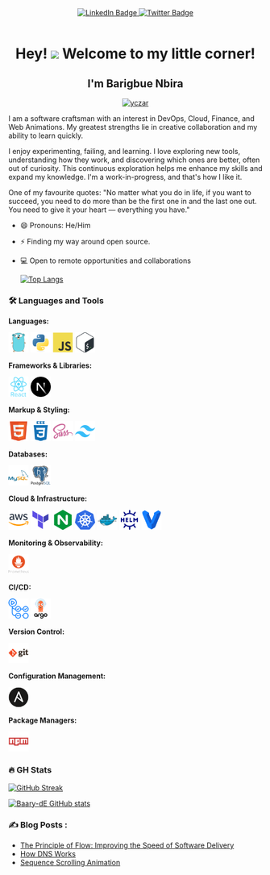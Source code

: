 
<div align="center" id="badges">
  <a href="https://www.linkedin.com/in/barigbue-nbira-454700192/">
    <img src="https://img.shields.io/badge/LinkedIn-blue?style=for-the-badge&logo=linkedin&logoColor=white" alt="LinkedIn Badge"/>
  </a>
  <a href="https://x.com/Barigbue_Nbira">
    <img src="https://img.shields.io/badge/Twitter-blue?style=for-the-badge&logo=twitter&logoColor=white" alt="Twitter Badge"/>
  </a>
</div>

<div align="center">
    <img src="https://komarev.com/ghpvc/?username=Barry-dE&style=flat-square&color=blue" alt=""/>
</div>

<h1 align="center"> Hey! <img src="https://media.giphy.com/media/hvRJCLFzcasrR4ia7z/giphy.gif" width="30px"/>  Welcome to my little corner!</h1>
<h2 align="center">  I'm Barigbue Nbira </h2>
<p align="center"> <a href="https://github.com/ryo-ma/github-profile-trophy"><img src="https://github-profile-trophy.vercel.app/?username=Barry-dE&theme=onedark" alt="yczar" /></a> </p>

I am a software craftsman with an interest in DevOps, Cloud, Finance, and Web Animations. My greatest strengths lie in creative collaboration and my ability to learn quickly.

I enjoy experimenting, failing, and learning. I love exploring new tools, understanding how they work, and discovering which ones are better, often out of curiosity. This continuous exploration helps me enhance my skills and expand my knowledge.
I'm a work-in-progress, and that's how I like it. 

One of my favourite quotes: "No matter what you do in life, if you want to succeed, you need to do more than be the first one in and the last one out. You need to give it your heart — everything you have."

- 😄 Pronouns: He/Him
- ⚡ Finding my way around open source.
- 💻 Open to remote  opportunities and collaborations

  [![Top Langs](https://github-readme-stats.vercel.app/api/top-langs/?username=Barry-dE&layout=compact&theme=vision-friendly-dark)](https://github.com/anuraghazra/github-readme-stats)

### :hammer_and_wrench: Languages and Tools


<div>
  <!-- Languages -->
  <p><strong>Languages:</strong></p>
    <img src="https://github.com/devicons/devicon/blob/master/icons/go/go-original.svg" title="Go" alt="Go" width="40" height="40"/> 
   <img src="https://github.com/devicons/devicon/blob/master/icons/python/python-original.svg" title="Python" alt="Python" width="40" height="40"/> 
    <img src="https://github.com/devicons/devicon/blob/master/icons/javascript/javascript-original.svg" title="JavaScript" alt="JavaScript" width="40" height="40"/>
    <img src="https://github.com/devicons/devicon/blob/master/icons/bash/bash-original.svg" title="Bash" alt="Bash" width="40" height="40"/> 

<br/>
  <!-- Frameworks & Libraries -->
  <p><strong>Frameworks & Libraries:</strong></p> 
    <img src="https://github.com/devicons/devicon/blob/master/icons/react/react-original-wordmark.svg" title="React" alt="React" width="40" height="40"/> 
    <img src="https://github.com/devicons/devicon/blob/master/icons/nextjs/nextjs-original.svg" title="NextJS" alt="Next" width="40" height="40"/> 
  </br>

  <!-- Markup & Styling -->
  <p><strong>Markup & Styling:</strong></p> 
    <img src="https://github.com/devicons/devicon/blob/master/icons/html5/html5-original.svg" title="HTML5" alt="HTML" width="40" height="40"/> 
    <img src="https://github.com/devicons/devicon/blob/master/icons/css3/css3-plain-wordmark.svg" title="CSS3" alt="CSS" width="40" height="40"/> 
    <img src="https://github.com/devicons/devicon/blob/master/icons/sass/sass-original.svg" title="Sass" alt="Sass" width="40" height="40"/> 
    <img src="https://github.com/devicons/devicon/blob/master/icons/tailwindcss/tailwindcss-original.svg" title="TailwindCss" alt="TailwindCss" width="40" height="40"/> 

<br/>
  <!-- Databases -->
  <p><strong>Databases:</strong></p> 
    <img src="https://github.com/devicons/devicon/blob/master/icons/mysql/mysql-original-wordmark.svg" title="MySQL" alt="MySQL" width="40" height="40"/>
    <img src="https://github.com/devicons/devicon/blob/master/icons/postgresql/postgresql-original-wordmark.svg" title="PostgreSQL" alt="PostgreSQL" width="40" height="40"/> 
  
<br/>
  <!-- Cloud & Infrastructure -->
  <p><strong>Cloud & Infrastructure:</strong></p> 
    <img src="https://github.com/devicons/devicon/blob/master/icons/amazonwebservices/amazonwebservices-original-wordmark.svg" title="AWS" alt="AWS" width="40" height="40"/>  
    <img src="https://github.com/devicons/devicon/blob/master/icons/terraform/terraform-original.svg" title="Terraform" alt="Terraform" width="40" height="40"/> 
    <img src="https://github.com/devicons/devicon/blob/master/icons/nginx/nginx-original.svg" title="Nginx" alt="Nginx" width="40" height="40"/> 
    <img src="https://github.com/devicons/devicon/blob/master/icons/kubernetes/kubernetes-plain.svg" title="Kubernetes" alt="Kubernetes" width="40" height="40"/> 
    <img src="https://github.com/devicons/devicon/blob/master/icons/docker/docker-original.svg" title="Docker" alt="Docker" width="40" height="40"/> 
    <img src="https://github.com/devicons/devicon/blob/master/icons/helm/helm-original.svg" title="Helm" alt="Helm" width="40" height="40"/> 
    <img src="https://github.com/devicons/devicon/blob/master/icons/vagrant/vagrant-original.svg" title="Vagrant" alt="Vagrant" width="40" height="40"/> 
<br/>

  <!-- Monitoring & Observability -->
  <p><strong>Monitoring & Observability:</strong></p> 
    <img src="https://github.com/devicons/devicon/blob/master/icons/prometheus/prometheus-original-wordmark.svg" title="Prometheus" alt="Prometheus" width="40" height="40"/> 
  
<br/>
  <!-- CI/CD -->
  <p><strong>CI/CD:</strong></p> 
    <img src="https://github.com/devicons/devicon/blob/master/icons/githubactions/githubactions-plain.svg" title="GitHub Actions" alt="GitHub Actions" width="40" height="40"/> 
    <img src="https://github.com/devicons/devicon/blob/master/icons/argocd/argocd-original-wordmark.svg" title="ArgoCD" alt="ArgoCD" width="40" height="40"/> 
  
<br/>
  <!-- Version Control -->
  <p><strong>Version Control:</strong></p> 
    <img src="https://github.com/devicons/devicon/blob/master/icons/git/git-original-wordmark.svg" title="Git" alt="Git" width="40" height="40"/> 
  <br/>

  <!-- Configuration Management & Automation -->
  <p><strong>Configuration Management:</strong></p> 
    <img src="https://github.com/devicons/devicon/blob/master/icons/ansible/ansible-original.svg" title="Ansible" alt="Ansible" width="40" height="40"/> 

  
<br/>
  <!-- Package Managers -->
  <p><strong>Package Managers:</strong></p> 
    <img src="https://github.com/devicons/devicon/blob/master/icons/npm/npm-original-wordmark.svg" title="NPM" alt="NPM" width="40" height="40"/> 

</div>


### :fire: GH Stats
[![GitHub Streak](https://streak-stats.demolab.com/?usernameBarry-dE=DenverCoder1)](https://git.io/streak-stats)





[![Baary-dE GitHub stats](https://github-readme-stats.vercel.app/api?username=Barry-dE&count_private=true&show_icons=true&theme=radical&hide_border=true)](#!)

### :writing_hand: Blog Posts :

<!-- BLOG-POST-LIST:START -->
- [The Principle of Flow: Improving the Speed of Software Delivery](https://dev.to/pipscript/improving-the-speed-of-software-delivery-from-development-to-end-users-11n4)
- [How DNS Works](https://pipscript.hashnode.dev/dns-understanding-how-the-internets-address-book-works#clkw94ver01vv7invbpnt1qav)
- [Sequence Scrolling Animation](https://dev.to/pipscript/creating-a-png-sequence-animation-using-react-and-scss-k71)
